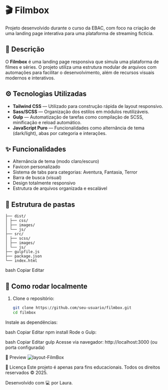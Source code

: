 # 🎬 Filmbox

Projeto desenvolvido durante o curso da EBAC, com foco na criação de uma landing page interativa para uma plataforma de streaming fictícia.

## 📌 Descrição

O **Filmbox** é uma landing page responsiva que simula uma plataforma de filmes e séries. O projeto utiliza uma estrutura modular de arquivos com automações para facilitar o desenvolvimento, além de recursos visuais modernos e interativos.

## ⚙️ Tecnologias Utilizadas

- **Tailwind CSS** — Utilizado para construção rápida de layout responsivo.
- **Sass/SCSS** — Organização dos estilos em módulos reutilizáveis.
- **Gulp** — Automatização de tarefas como compilação de SCSS, minificação e reload automático.
- **JavaScript Puro** — Funcionalidades como alternância de tema (dark/light), abas por categoria e interações.

## ✨ Funcionalidades

- Alternância de tema (modo claro/escuro)
- Favicon personalizado
- Sistema de tabs para categorias: Aventura, Fantasia, Terror
- Barra de busca (visual)
- Design totalmente responsivo
- Estrutura de arquivos organizada e escalável

## 📂 Estrutura de pastas

 ```
├── dist/
│ ├── css/
│ ├── images/
│ └── js/
├── src/
│ ├── scss/
│ ├── images/
│ └── js/
├── gulpfile.js
├── package.json
└── index.html
 ```

bash
Copiar
Editar

## 🚀 Como rodar localmente

1. Clone o repositório:
   ```bash
   git clone https://github.com/seu-usuario/filmbox.git
   cd filmbox
Instale as dependências:

bash
Copiar
Editar
npm install
Rode o Gulp:

bash
Copiar
Editar
gulp
Acesse via navegador: http://localhost:3000 (ou porta configurada)

📸 Preview
![layout-FilmBox](https://github.com/user-attachments/assets/c3bf6b53-e01f-4e35-bf88-3f1ba1b5f558)

📄 Licença
Este projeto é apenas para fins educacionais. Todos os direitos reservados © 2025.

Desenvolvido com 💻 por Laura.
